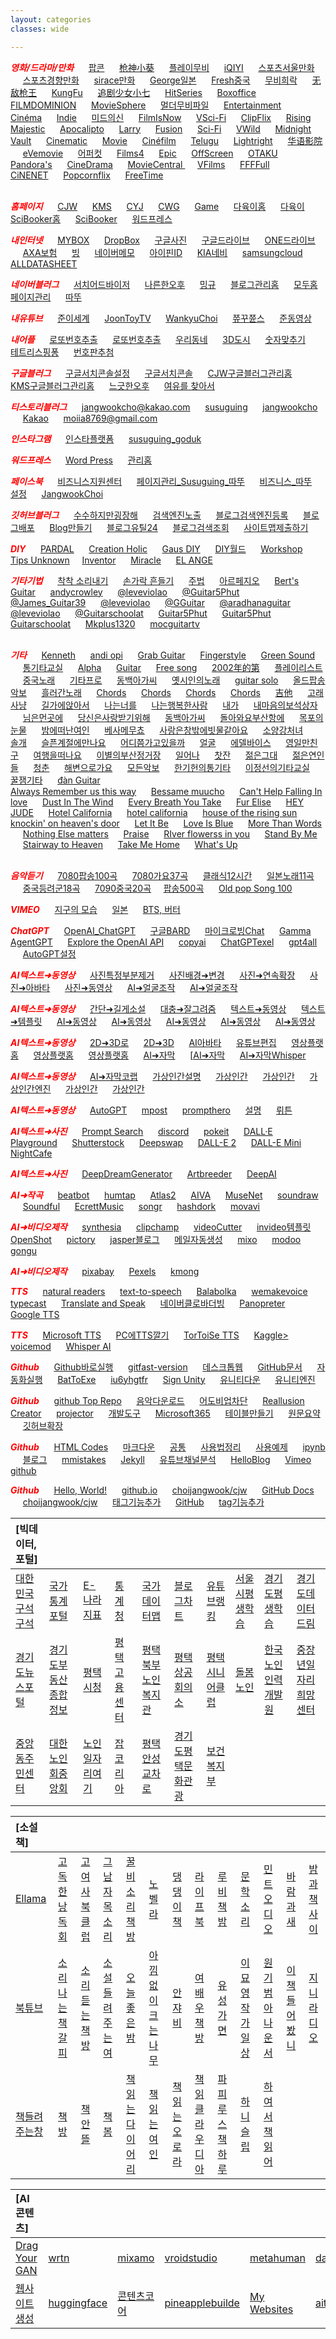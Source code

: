 ```yaml
---
layout: categories
classes: wide

--- 
```


<span style="color:red">***영화/드라마/만화***</span>  &nbsp;&nbsp;&nbsp;&nbsp;  [팝콘](https://www.youtube.com/@popcorn333/videos)  &nbsp;&nbsp;&nbsp;&nbsp;  [枪神小葵](https://www.youtube.com/@bestcdrama5829/videos)  &nbsp;&nbsp;&nbsp;&nbsp;  [플레이무비](https://www.youtube.com/@PLAYYMOVIE/videos)  &nbsp;&nbsp;&nbsp;&nbsp;  [iQIYI](https://www.youtube.com/@iQIYIMovieKorean/videos)  &nbsp;&nbsp;&nbsp;&nbsp;  [스포츠서울만화](http://comic.sportsseoul.com/)   &nbsp;&nbsp;&nbsp;&nbsp;   [스포츠경향만화](http://sports.khan.co.kr/comics/comics_genre.html)   &nbsp;&nbsp;&nbsp;&nbsp;   [sirace만화](https://www.youtube.com/@siraceshow/videos)    &nbsp;&nbsp;&nbsp;&nbsp;   [George일본](https://www.youtube.com/@georgefurumoto2490)  &nbsp;&nbsp;&nbsp;&nbsp;  [Fresh중국](https://www.youtube.com/@FreshDrama/videos)    &nbsp;&nbsp;&nbsp;&nbsp;  [무비희락](https://www.youtube.com/@moviejoy/videos)   &nbsp;&nbsp;&nbsp;&nbsp;    [无敌枪王](https://www.youtube.com/@gunking-8979/videos)  &nbsp;&nbsp;&nbsp;&nbsp;  [KungFu](https://www.youtube.com/@%E4%BB%97%E5%8A%8D%E8%B5%B0%E5%A4%A9%E6%B6%AF/videos)   &nbsp;&nbsp;&nbsp;&nbsp;  [追剧少女小七](https://www.youtube.com/@-DramagirlTV/videos)   &nbsp;&nbsp;&nbsp;&nbsp;  [
HitSeries](https://www.youtube.com/@hitseries3823/videos)  &nbsp;&nbsp;&nbsp;&nbsp;  [Boxoffice](https://www.youtube.com/@Boxoffice-Full-Movies/videos)  &nbsp;&nbsp;&nbsp;&nbsp;  [FILMDOMINION](https://www.youtube.com/@FILMDOMINION/videos)   &nbsp;&nbsp;&nbsp;&nbsp;  [MovieSphere](https://www.youtube.com/@MovieSphereHorror-SciFi/videos)  &nbsp;&nbsp;&nbsp;&nbsp;    [멀더무비파일](https://www.youtube.com/@%EB%A9%80%EB%8D%94%EC%9D%98%EB%AC%B4%EB%B9%84%ED%8C%8C%EC%9D%BC/videos)  &nbsp;&nbsp;&nbsp;&nbsp;      [Entertainment](https://www.youtube.com/@EntertainmentResidence-ph5iv/videos)  &nbsp;&nbsp;&nbsp;&nbsp;     [Cinéma](https://www.youtube.com/@CinemaCinemas/videos)  &nbsp;&nbsp;&nbsp;&nbsp;     [Indie](https://www.youtube.com/@IndieRightsMoviesForFree/videos)  &nbsp;&nbsp;&nbsp;&nbsp;     [미드의신](https://www.youtube.com/@%EB%AF%B8%EB%93%9C%EC%9D%98%EC%8B%A0/videos)  &nbsp;&nbsp;&nbsp;&nbsp;   [FilmIsNow](https://www.youtube.com/@FilmIsNowMovies/videos)  &nbsp;&nbsp;&nbsp;&nbsp;   [VSci-Fi](https://www.youtube.com/@VSciFi/videos)   &nbsp;&nbsp;&nbsp;&nbsp;   [ClipFlix](https://www.youtube.com/@ClipFlixKorea/videos)  &nbsp;&nbsp;&nbsp;&nbsp;   [Rising](https://www.youtube.com/@RisingNovaEnglish/videos)   &nbsp;&nbsp;&nbsp;&nbsp;   [Majestic](https://www.youtube.com/@MajesticMoviesOfficial/videos)   &nbsp;&nbsp;&nbsp;&nbsp;   [Apocalipto](https://www.youtube.com/@VApocalipto/videos)  &nbsp;&nbsp;&nbsp;&nbsp;   [Larry](https://www.youtube.com/@larryl.scarbrough446/videos)   &nbsp;&nbsp;&nbsp;&nbsp;   [Fusion](https://www.youtube.com/@fusionflicksmovies/videos)   &nbsp;&nbsp;&nbsp;&nbsp;   [Sci-Fi](https://www.youtube.com/@Sci-FiCentral/videos)   &nbsp;&nbsp;&nbsp;&nbsp;      [VWild](https://www.youtube.com/@Vwildwest)   &nbsp;&nbsp;&nbsp;&nbsp;    [Midnight](https://www.youtube.com/@TheMidnightScreening/videos)  &nbsp;&nbsp;&nbsp;&nbsp;   [Vault](https://www.youtube.com/@TheVaultFullMovies/videos)   &nbsp;&nbsp;&nbsp;&nbsp;   [Cinematic](https://www.youtube.com/@CinematicVault-zc4lj)   &nbsp;&nbsp;&nbsp;&nbsp;   [Movie](https://www.youtube.com/@MovieCentral/videos)   &nbsp;&nbsp;&nbsp;&nbsp;    [Cinéfilm](https://www.youtube.com/@Cinefilm/videos)   &nbsp;&nbsp;&nbsp;&nbsp;   [Telugu](https://www.youtube.com/@TeluguHollywoodMovies/videos)   &nbsp;&nbsp;&nbsp;&nbsp;    [Lightright](https://www.youtube.com/@Lightrightgroup-g9j/videos)   &nbsp;&nbsp;&nbsp;&nbsp;   [华语影院](https://www.youtube.com/@ChineseMovieTheater/videos)  &nbsp;&nbsp;&nbsp;&nbsp;   [eVemovie](https://www.youtube.com/@eVemovie-d1b/videos)   &nbsp;&nbsp;&nbsp;&nbsp;   [어퍼컷](https://www.youtube.com/@%EC%96%B4%ED%8D%BC%EC%BB%B7/videos)   &nbsp;&nbsp;&nbsp;&nbsp;    [Films4](https://www.youtube.com/@Films4You/videos)   &nbsp;&nbsp;&nbsp;&nbsp;   [Epic](https://www.youtube.com/@EpicMovieNexus-su5no/videos)   &nbsp;&nbsp;&nbsp;&nbsp;    [OffScreen](https://www.youtube.com/@OffScreenLab-l9j/videos)   &nbsp;&nbsp;&nbsp;&nbsp;   [OTAKU](https://www.youtube.com/@Otakustreamingofficial/videos)  &nbsp;&nbsp;&nbsp;&nbsp;   [Pandora's](https://www.youtube.com/@PandorasboxofMovies-b2p/videos)   &nbsp;&nbsp;&nbsp;&nbsp;    [CineDrama](https://www.youtube.com/@CineDrama-88/videos)   &nbsp;&nbsp;&nbsp;&nbsp;   [MovieCentral
](https://www.youtube.com/@MovieCentral/videos)   &nbsp;&nbsp;&nbsp;&nbsp;    [VFilms](https://www.youtube.com/@ActionMovies2024FullMovie/videos)   &nbsp;&nbsp;&nbsp;&nbsp;   [FFFFull](https://www.youtube.com/@FFFFullFreeFilms/videos)  &nbsp;&nbsp;&nbsp;&nbsp;   &nbsp;&nbsp;&nbsp;&nbsp;    [CiNENET](https://www.youtube.com/@CiNENET-DE/videos)   &nbsp;&nbsp;&nbsp;&nbsp;   [Popcornflix](https://www.youtube.com/@Popcornflix/videos)   &nbsp;&nbsp;&nbsp;&nbsp;    [FreeTime](https://www.youtube.com/@FreeTimeMoviess/videos)   &nbsp;&nbsp;&nbsp;&nbsp;   []()   &nbsp;&nbsp;&nbsp;&nbsp;    []()   &nbsp;&nbsp;&nbsp;&nbsp;   []()  &nbsp;&nbsp;&nbsp;&nbsp;   []()   &nbsp;&nbsp;&nbsp;&nbsp;    []()   &nbsp;&nbsp;&nbsp;&nbsp;   []()  &nbsp;&nbsp;&nbsp;&nbsp;   &nbsp;&nbsp;&nbsp;&nbsp;    []()   &nbsp;&nbsp;&nbsp;&nbsp;   []()   &nbsp;&nbsp;&nbsp;&nbsp;    []()   &nbsp;&nbsp;&nbsp;&nbsp;   []()   &nbsp;&nbsp;&nbsp;&nbsp;    []()   &nbsp;&nbsp;&nbsp;&nbsp;   []()  &nbsp;&nbsp;&nbsp;&nbsp;
<br>


<span style="color:red">***홈페이지***</span>  &nbsp;&nbsp;&nbsp;&nbsp;  [CJW](https://choijangwook.github.io/cjw)  &nbsp;&nbsp;&nbsp;&nbsp;  [KMS](https://kimmisik.github.io/kms/)  &nbsp;&nbsp;&nbsp;&nbsp;  [CYJ](https://choijangwook.github.io/cyj/)  &nbsp;&nbsp;&nbsp;&nbsp;  [CWG](https://choijangwook.github.io/cwg/)  &nbsp;&nbsp;&nbsp;&nbsp;  [Game](https://choijangwook.github.io/game/)  &nbsp;&nbsp;&nbsp;&nbsp;  [다육이홈](https://app.mixo.io/sites/UZzgZVo8YK7SDaTwTFwt/edit)  &nbsp;&nbsp;&nbsp;&nbsp;  [다육이](https://app.mixo.io/login?redirect=/sites/UZzgZVo8YK7SDaTwTFwt)  &nbsp;&nbsp;&nbsp;&nbsp;  [SciBooker홈](https://app.mixo.io/sites/9BtGnfXxZ0otiXKbVwaH/edit)  &nbsp;&nbsp;&nbsp;&nbsp;  [SciBooker](https://www.mixo.io/site/sci-booker-s6dtu/index.html)  &nbsp;&nbsp;&nbsp;&nbsp;  [워드프레스](https://zestful-jangwookchoi1.wordpress.com/)
<br>


<span style="color:red">***내인터넷***</span>  &nbsp;&nbsp;&nbsp;&nbsp;  [MYBOX](https://mybox.naver.com/#/my)  &nbsp;&nbsp;&nbsp;&nbsp;  [DropBox](https://www.dropbox.com/out-of-space?oqa=wb_oq_rd_fb)  &nbsp;&nbsp;&nbsp;&nbsp;  [구글사진](https://photos.google.com/?pli=1)  &nbsp;&nbsp;&nbsp;&nbsp;  [구글드라이브](https://drive.google.com/drive/my-drive)  &nbsp;&nbsp;&nbsp;&nbsp;  [ONE드라이브](https://onedrive.live.com/?id=AFE24E4AFACE3B0D%21102&cid=AFE24E4AFACE3B0D)  &nbsp;&nbsp;&nbsp;&nbsp;  [AXA보험](https://axa.co.kr/)  &nbsp;&nbsp;&nbsp;&nbsp;  [빙](https://www.bing.com/?setlang=en&cc=kr&cc=KR)  &nbsp;&nbsp;&nbsp;&nbsp;  [네이버메모](https://nid.naver.com/nidlogin.login?mode=form&url=https%3A%2F%2Fmemo.naver.com%3A443%2Fmain)  &nbsp;&nbsp;&nbsp;&nbsp;  [아이핀ID](https://mail.google.com/mail/u/0/#inbox/FMfcgzGwHVQcxhgVHPxVslDqKdqdZNnD)  &nbsp;&nbsp;&nbsp;&nbsp;  [KIA네비](https://update.kia.com/KR/KO/updateGuide)  &nbsp;&nbsp;&nbsp;&nbsp;  [samsungcloud](https://support.samsungcloud.com/#/login)  &nbsp;&nbsp;&nbsp;&nbsp;  [ALLDATASHEET](https://www.alldatasheet.co.kr/)
<br>


<span style="color:red">***네이버블러그***</span>  &nbsp;&nbsp;&nbsp;&nbsp;  [서치어드바이저](https://searchadvisor.naver.com/console/board)  &nbsp;&nbsp;&nbsp;&nbsp;  [나른한오후](https://blog.naver.com/jangwookch)  &nbsp;&nbsp;&nbsp;&nbsp;  [밍규](https://blog.naver.com/misik16718wook)  &nbsp;&nbsp;&nbsp;&nbsp;  [블로그관리홈](https://blog.naver.com/jangwookch)  &nbsp;&nbsp;&nbsp;&nbsp;  [모두홈페이지관리](https://www.modoo.at/management)  &nbsp;&nbsp;&nbsp;&nbsp;  [따뚜](https://blog.naver.com/jangwookcho)
<br>


<span style="color:red">***내유튜브***</span>  &nbsp;&nbsp;&nbsp;&nbsp;  [준이세계](https://www.youtube.com/channel/UCkWK9iWMkPx3CtUCsNVxHrA)  &nbsp;&nbsp;&nbsp;&nbsp;  [JoonToyTV](https://www.youtube.com/@joontoytv3724)  &nbsp;&nbsp;&nbsp;&nbsp;  [WankyuChoi](https://www.youtube.com/@wankyuchoi597)  &nbsp;&nbsp;&nbsp;&nbsp;  [쮸꾸쮼스](https://www.youtube.com/@user-kw9uy6ff8e)  &nbsp;&nbsp;&nbsp;&nbsp;  [준동영상](https://www.youtube.com/watch?v=VScavTrT2rA)
<br>


<span style="color:red">***내어플***</span>  &nbsp;&nbsp;&nbsp;&nbsp;  [로또번호추출](https://colab.research.google.com/drive/1jm85XkRayNmNLu7s4kYkwvAf0Sb93Gtv)  &nbsp;&nbsp;&nbsp;&nbsp;  [로또번호추출](https://anminam.github.io/antto/)  &nbsp;&nbsp;&nbsp;&nbsp;  [우리동네](https://choijangwook.github.io/game-mytown/)  &nbsp;&nbsp;&nbsp;&nbsp;  [3D도시](https://choijangwook.github.io/game-3dcity/)  &nbsp;&nbsp;&nbsp;&nbsp;  [숫자맞추기](https://choijangwook.github.io/game-numbertest/)  &nbsp;&nbsp;&nbsp;&nbsp;  [테트리스핑퐁](http://game.webxinxin.com/quitsmoke/)  &nbsp;&nbsp;&nbsp;&nbsp;  [번호판추첨](http://game.webxinxin.com/prize/) 
<br>


<span style="color:red">***구글블러그***</span>  &nbsp;&nbsp;&nbsp;&nbsp;  [구글서치콘솔설정](https://search.google.com/search-console/welcome?utm_source=about-page)   &nbsp;&nbsp;&nbsp;&nbsp;  [구글서치콘솔](https://search.google.com/search-console/settings?resource_id=https%3A%2F%2Fchoijangwook.github.io%2F)  &nbsp;&nbsp;&nbsp;&nbsp;  [CJW구글블러그관리홈](https://draft.blogger.com/blog/posts/5937603396319461357?bpli=1&pli=1)  &nbsp;&nbsp;&nbsp;&nbsp;  [KMS구글블러그관리홈](https://draft.blogger.com/blog/posts/2949608223185116696?hl=ko&tab=jj)  &nbsp;&nbsp;&nbsp;&nbsp;  [느긋한오후](https://draft.blogger.com/blog/post/edit/5937603396319461357/6304723643594919913?hl=ko)  &nbsp;&nbsp;&nbsp;&nbsp;  [여유를 찾아서](https://jangwookchoi.blogspot.com/2023/08/blog-post.html)
<br>


<span style="color:red">***티스토리블러그***</span>  &nbsp;&nbsp;&nbsp;&nbsp;  [jangwookcho@kakao.com](https://www.tistory.com/member/blog)  &nbsp;&nbsp;&nbsp;&nbsp;  [susuguing](https://susuguing.tistory.com/1)  &nbsp;&nbsp;&nbsp;&nbsp;  [jangwookcho](https://jangwookcho.tistory.com/2)  &nbsp;&nbsp;&nbsp;&nbsp;  [Kakao](https://story.kakao.com/_1E6Mj6)  &nbsp;&nbsp;&nbsp;&nbsp;  [moiia8769@gmail.com](https://www.tistory.com/member/blog)
<br>


<span style="color:red">***인스타그램***</span>  &nbsp;&nbsp;&nbsp;&nbsp;  [인스타플랫폼](https://developers.facebook.com/docs/instagram)  &nbsp;&nbsp;&nbsp;&nbsp;  [susuguing_goduk](https://www.instagram.com/susuguing_goduk/)
<br>


<span style="color:red">***워드프레스***</span>  &nbsp;&nbsp;&nbsp;&nbsp;  [Word Press](https://wordpress.com/view/zestful-jangwookchoi1.wordpress.com)  &nbsp;&nbsp;&nbsp;&nbsp;  [관리홈](https://zestful-jangwookchoi1.wordpress.com/wp-admin/site-editor.php)
<br>


<span style="color:red">***페이스북***</span>  &nbsp;&nbsp;&nbsp;&nbsp;  [비즈니스지원센터](https://www.facebook.com/business/help/582754542592549?id=418112142508425)  &nbsp;&nbsp;&nbsp;&nbsp;  [페이지관리_Susuguing_따뚜](https://www.facebook.com/choijangwook/?show_switched_toast=0&show_invite_to_follow=0&show_switched_tooltip=0&show_podcast_settings=0&show_community_review_changes=0&show_community_rollback=0&show_follower_visibility_disclosure=0)  &nbsp;&nbsp;&nbsp;&nbsp;  [비즈니스_따뚜](https://business.facebook.com/latest/settings/profiles?asset_id=123156430890438&selected_asset_id=123156430890438&selected_asset_type=page)  &nbsp;&nbsp;&nbsp;&nbsp;  [설정](https://business.facebook.com/latest/settings/instagram_account?business_id=1014090566444239&selected_asset_id=17841458632352390&selected_asset_type=instagram-account-v2&detail_view_tab=ASSET_ACCESS)  &nbsp;&nbsp;&nbsp;&nbsp;  [JangwookChoi](https://www.facebook.com/profile.php?id=100090958935953)
<br>


<span style="color:red">***깃허브블러그***</span>  &nbsp;&nbsp;&nbsp;&nbsp;  [수수하지만굉장해](https://choijangwook.github.io/cjw/%EC%88%98%EC%88%98%ED%95%98%EC%A7%80%EB%A7%8C%EA%B5%89%EC%9E%A5%ED%95%B4-%ED%8F%89%ED%83%9D%EC%A0%90/)  &nbsp;&nbsp;&nbsp;&nbsp;  [검색엔진노출](https://junia3.github.io/blog/search)  &nbsp;&nbsp;&nbsp;&nbsp;  [블로그검색엔진등록](https://yenarue.github.io/tip/2020/04/30/Search-SEO/)  &nbsp;&nbsp;&nbsp;&nbsp;  [블로그배포](https://jerry-style.tistory.com/250)  &nbsp;&nbsp;&nbsp;&nbsp;  [Blog만들기](https://harsik.github.io/github/2020/01/01/makeGithubBlog5.html)  &nbsp;&nbsp;&nbsp;&nbsp;  [블로그유틸24](https://cafe.naver.com/blogadworld)  &nbsp;&nbsp;&nbsp;&nbsp;  [블로그검색조회](https://blogutil24.com/BlogOmissionHistoryFAction.do)  &nbsp;&nbsp;&nbsp;&nbsp;  [사이트맵제출하기](https://seo.tbwakorea.com/blog/how-to-create-and-submit-a-sitemap/)
<br>


<span style="color:red">***DIY***</span>  &nbsp;&nbsp;&nbsp;&nbsp;  [PARDAL](https://www.youtube.com/@professorpardalbrasil/videos)  &nbsp;&nbsp;&nbsp;&nbsp;  [Creation Holic](https://www.youtube.com/@creationholic101/videos)  &nbsp;&nbsp;&nbsp;&nbsp;  [Gaus DIY](https://www.youtube.com/@GausDIY/videos)  &nbsp;&nbsp;&nbsp;&nbsp;  [DIY월드](https://www.youtube.com/@diy-world/videos)  &nbsp;&nbsp;&nbsp;&nbsp;  [Workshop](https://www.youtube.com/@workshopinsider/videos)  &nbsp;&nbsp;&nbsp;&nbsp;  [Tips Unknown](https://www.youtube.com/@tipsunknow/videos)&nbsp;&nbsp;&nbsp;&nbsp;  [Inventor](https://www.youtube.com/@inventorK20)  &nbsp;&nbsp;&nbsp;&nbsp;  [Miracle](https://www.youtube.com/@miracleprocess/videos)  &nbsp;&nbsp;&nbsp;&nbsp;  [EL ANGE](https://www.youtube.com/@elangelito/videos)
<br>


<span style="color:red">***기타기법***</span>  &nbsp;&nbsp;&nbsp;&nbsp;  [착착 소리내기](https://www.youtube.com/shorts/QdlDfiUZhxg)   &nbsp;&nbsp;&nbsp;&nbsp;   [손가락 흔들기](https://www.youtube.com/shorts/zp3Pinfpwfs)   &nbsp;&nbsp;&nbsp;&nbsp;   [주법](https://www.youtube.com/shorts/LwEa9qSADHc)   &nbsp;&nbsp;&nbsp;&nbsp;   [아르페지오](https://www.youtube.com/shorts/F3G-zGMTIs0)   &nbsp;&nbsp;&nbsp;&nbsp;   [Bert's Guitar](https://www.youtube.com/shorts/vjvvxqzIJB4)   &nbsp;&nbsp;&nbsp;&nbsp;   [andycrowley](https://www.youtube.com/shorts/NrZvUQQNDa8)   &nbsp;&nbsp;&nbsp;&nbsp;   [@leveviolao](https://www.youtube.com/shorts/GwAh3qouwuI)   &nbsp;&nbsp;&nbsp;&nbsp;   [@Guitar5Phut](https://www.youtube.com/shorts/cGorgcizDHk)   &nbsp;&nbsp;&nbsp;&nbsp;   [@James_Guitar39](https://www.youtube.com/shorts/8SSYLq4FfoA)   &nbsp;&nbsp;&nbsp;&nbsp;   [@leveviolao](https://www.youtube.com/shorts/Ob0hi_AwWD8)   &nbsp;&nbsp;&nbsp;&nbsp;   [@GGuitar](https://www.youtube.com/shorts/eHc0R2c1FIs)   &nbsp;&nbsp;&nbsp;&nbsp;   [@aradhanaguitar](https://www.youtube.com/shorts/Qe9aJevxZ8w)   &nbsp;&nbsp;&nbsp;&nbsp;   [@leveviolao](https://www.youtube.com/shorts/e8hgyA7CWKo)   &nbsp;&nbsp;&nbsp;&nbsp;   [@Guitarschoolat](https://www.youtube.com/shorts/DzoWJsGitiA)   &nbsp;&nbsp;&nbsp;&nbsp;    [Guitar5Phut](https://www.youtube.com/shorts/sR1MBK3oRRY)    &nbsp;&nbsp;&nbsp;&nbsp;   [Guitar5Phut](https://www.youtube.com/shorts/ND3k_EC9J5I)   &nbsp;&nbsp;&nbsp;&nbsp;    [Guitarschoolat](https://www.youtube.com/shorts/p3734qEMBbM)   &nbsp;&nbsp;&nbsp;&nbsp;   [Mkplus1320](https://www.youtube.com/shorts/Ie7HOIVw0xE)   &nbsp;&nbsp;&nbsp;&nbsp;    [mocguitartv](https://www.youtube.com/shorts/qLkD_BkfuRA)   &nbsp;&nbsp;&nbsp;&nbsp;    
<br>


<span style="color:red">***기타***</span>  &nbsp;&nbsp;&nbsp;&nbsp;  [Kenneth](https://www.youtube.com/@KennethAcoustic)  &nbsp;&nbsp;&nbsp;&nbsp;  [andi opi](https://www.youtube.com/@andiopi)  &nbsp;&nbsp;&nbsp;&nbsp;  [Grab Guitar](https://www.youtube.com/@GrabTheGT)  &nbsp;&nbsp;&nbsp;&nbsp;  [Fingerstyle](https://www.youtube.com/@FingerstyleClub)  &nbsp;&nbsp;&nbsp;&nbsp;  [Green Sound](https://www.youtube.com/@GreenSoundOfficial)  &nbsp;&nbsp;&nbsp;&nbsp;  [통기타교실](https://www.youtube.com/@user-jj5td2pn2p)  &nbsp;&nbsp;&nbsp;&nbsp;  [Alpha](https://www.youtube.com/@alphamusichadong191)  &nbsp;&nbsp;&nbsp;&nbsp;  [Guitar](https://www.youtube.com/@LatestMusicGuitar)  &nbsp;&nbsp;&nbsp;&nbsp;  [Free song](https://www.voicemod.net/text-to-song)  &nbsp;&nbsp;&nbsp;&nbsp;  [2002年的第](https://music.163.com/#/mv?id=59096&market=baiduqk)  &nbsp;&nbsp;&nbsp;&nbsp;  [플레이리스트](https://www.youtube.com/@user-ky7xn1hf6h/videos)  &nbsp;&nbsp;&nbsp;&nbsp;  [중국노래](https://www.youtube.com/@user-ky7xn1hf6h)  &nbsp;&nbsp;&nbsp;&nbsp;  [기타프로](https://tabplayer.online)  &nbsp;&nbsp;&nbsp;&nbsp;  [동백아가씨](https://www.youtube.com/watch?v=pwkQtXCVmaw)  &nbsp;&nbsp;&nbsp;&nbsp;  [옛시인의노래](https://www.youtube.com/shorts/QNKb005Tttw)  &nbsp;&nbsp;&nbsp;&nbsp;  [guitar solo](https://www.youtube.com/shorts/ik8LuJdlEMw)  &nbsp;&nbsp;&nbsp;&nbsp;  [올드팝송악보](https://m.blog.naver.com/shik56/221564899886)  &nbsp;&nbsp;&nbsp;&nbsp;  [흘러간노래](https://blog.naver.com/PostView.naver?blogId=shik56&logNo=222698240389&parentCategoryNo=&categoryNo=329&viewDate=&isShowPopularPosts=true&from=search)  &nbsp;&nbsp;&nbsp;&nbsp;  [Chords](https://www.youtube.com/shorts/ZbWH95MOKi0)  &nbsp;&nbsp;&nbsp;&nbsp;  [Chords](https://www.youtube.com/shorts/eK6xC8GHZ3Y)  &nbsp;&nbsp;&nbsp;&nbsp;  [Chords](https://www.youtube.com/shorts/iLQ2d5e30_k)  &nbsp;&nbsp;&nbsp;&nbsp;  [Chords](https://www.youtube.com/shorts/9abJsVl_Mnw)  &nbsp;&nbsp;&nbsp;&nbsp;  [吉他](https://www.youtube.com/shorts/A3twORyvNHE)  &nbsp;&nbsp;&nbsp;&nbsp;
[고래사냥](https://www.youtube.com/watch?v=G7cvCNtH3_8&list=PLvCA03aafUlwv0uJPYDbPIrABlwtInjW6&index=1)   &nbsp;&nbsp;&nbsp;&nbsp;    [길가에앉아서](https://www.youtube.com/watch?v=xq5v4mhEGpQ&list=PLvCA03aafUlwv0uJPYDbPIrABlwtInjW6&index=15)   &nbsp;&nbsp;&nbsp;&nbsp;    [나는너를](https://www.youtube.com/watch?v=jRNSPjB9wy8&list=PLvCA03aafUlwv0uJPYDbPIrABlwtInjW6&index=4)   &nbsp;&nbsp;&nbsp;&nbsp;    [나는행복한사람](https://www.youtube.com/watch?v=MGIqZGMbNmE&list=PLvCA03aafUlwv0uJPYDbPIrABlwtInjW6&index=18)   &nbsp;&nbsp;&nbsp;&nbsp;    [내가](https://www.youtube.com/watch?v=q6l-_rqOQcU&list=PLvCA03aafUlwv0uJPYDbPIrABlwtInjW6&index=20)         &nbsp;&nbsp;&nbsp;&nbsp;   [내마음의보석상자](https://www.youtube.com/watch?v=Kek1OxT5b68&list=PLvCA03aafUly7ICoJyhEY1XrikorQmc8p&index=5)   &nbsp;&nbsp;&nbsp;&nbsp;    [님은먼곳에](https://www.youtube.com/watch?v=aflLROmKbdk&list=PLvCA03aafUlwv0uJPYDbPIrABlwtInjW6&index=26)   &nbsp;&nbsp;&nbsp;&nbsp;     [당신은사랑받기위해](https://www.youtube.com/watch?v=-ZEMNtMuW9E)   &nbsp;&nbsp;&nbsp;&nbsp;   [동백아가씨](https://www.youtube.com/shorts/r27ld7l52hM)   &nbsp;&nbsp;&nbsp;&nbsp;    [돌아와요부산항에](https://www.youtube.com/watch?v=htFgqmtkET4&list=PLvCA03aafUlyX2AftewdUrwGTsyqxgneY&index=2)   &nbsp;&nbsp;&nbsp;&nbsp;    [목포의눈물](https://www.youtube.com/watch?v=j2l-EFZNgIc&list=PLvCA03aafUlyX2AftewdUrwGTsyqxgneY&index=1)   &nbsp;&nbsp;&nbsp;&nbsp;    [밤에떠난여인](https://www.youtube.com/watch?v=GBubWj7agxA&list=PLvCA03aafUly7ICoJyhEY1XrikorQmc8p&index=2)   &nbsp;&nbsp;&nbsp;&nbsp;      [베사메무쵸](https://www.youtube.com/watch?v=y9CwJg6LU3w&list=PLvCA03aafUlwv0uJPYDbPIrABlwtInjW6&index=5)   &nbsp;&nbsp;&nbsp;&nbsp;    [사랑은창밖에빗물같아요](https://www.youtube.com/watch?v=t7xWi215YUk)   &nbsp;&nbsp;&nbsp;&nbsp;    [소양강처녀](https://www.youtube.com/watch?v=1xOQPqGHVVY&list=PLvCA03aafUly7ICoJyhEY1XrikorQmc8p&index=12)   &nbsp;&nbsp;&nbsp;&nbsp;      [솔개](https://www.youtube.com/watch?v=2VTnhENFXbc&list=PLvCA03aafUlwv0uJPYDbPIrABlwtInjW6&index=8)   &nbsp;&nbsp;&nbsp;&nbsp;    [슬픈계절에만나요](https://www.youtube.com/watch?v=4OOEMl_6M0k&list=PLvCA03aafUlyX2AftewdUrwGTsyqxgneY&index=4)   &nbsp;&nbsp;&nbsp;&nbsp;     [어디쯤가고있을까](https://www.youtube.com/watch?v=GOcYKxdnb6c&list=PLvCA03aafUlwv0uJPYDbPIrABlwtInjW6&index=11)   &nbsp;&nbsp;&nbsp;&nbsp;  [얼굴](https://www.youtube.com/watch?v=N6osaNba7zk&list=PLvCA03aafUlyX2AftewdUrwGTsyqxgneY&index=5)   &nbsp;&nbsp;&nbsp;&nbsp;     [에델바이스](https://www.youtube.com/watch?v=pWnakDoRB0o&list=PLvCA03aafUly7ICoJyhEY1XrikorQmc8p&index=36)   &nbsp;&nbsp;&nbsp;&nbsp;    [영일만친구](https://www.youtube.com/watch?v=HZvs-VAfzOE&list=PLvCA03aafUly7ICoJyhEY1XrikorQmc8p&index=7)   &nbsp;&nbsp;&nbsp;&nbsp; [여행을떠나요](https://www.youtube.com/watch?v=TpYXz0bSDD8&list=PLvCA03aafUlwv0uJPYDbPIrABlwtInjW6&index=21)   &nbsp;&nbsp;&nbsp;&nbsp;    [이별의부산정거장](https://www.youtube.com/watch?v=gAQHu_CGg7g)   &nbsp;&nbsp;&nbsp;&nbsp;   [일어나](https://www.youtube.com/watch?v=hKUfLU0gRyg)   &nbsp;&nbsp;&nbsp;&nbsp;     [찻잔](https://www.youtube.com/watch?v=YKnTgiKCLkY)   &nbsp;&nbsp;&nbsp;&nbsp;  [젊은그대](https://www.youtube.com/watch?v=eovofn76S3Y&list=PLvCA03aafUly7ICoJyhEY1XrikorQmc8p&index=8)    &nbsp;&nbsp;&nbsp;&nbsp;    [젊은연인들](https://www.youtube.com/watch?v=n6h0tFd_e2g&list=PLvCA03aafUlwv0uJPYDbPIrABlwtInjW6&index=24)   &nbsp;&nbsp;&nbsp;&nbsp;      [청춘](https://www.youtube.com/watch?v=MZjZiTnh_8k&list=PLvCA03aafUlwv0uJPYDbPIrABlwtInjW6&index=23)   &nbsp;&nbsp;&nbsp;&nbsp;   [해변으로가요](https://www.youtube.com/watch?v=nLs8R9FyucM&list=PLvCA03aafUly7ICoJyhEY1XrikorQmc8p&index=14)   &nbsp;&nbsp;&nbsp;&nbsp;   [모든악보](https://blog.naver.com/PostList.naver?blogId=shik56&categoryNo=133)   &nbsp;&nbsp;&nbsp;&nbsp;     [한기헌의통기타](https://www.youtube.com/@user-fh3mz2ns3q)    &nbsp;&nbsp;&nbsp;&nbsp;   [이정선의기타교실](https://www.youtube.com/@leejungsunguitar)   &nbsp;&nbsp;&nbsp;&nbsp;   [꿀잼기타](https://www.youtube.com/@honeyjamguitar) &nbsp;&nbsp;&nbsp;&nbsp;  [đàn Guitar](https://www.youtube.com/results?search_query=C%C3%A1ch+ch%C6%A1i+%C4%91%C3%A0n+Guitar+c%E1%BB%B1c+k%E1%BB%B3+%C4%91%C6%A1n+gi%E1%BA%A3n) &nbsp;&nbsp;&nbsp;&nbsp;  
[Always Remember us this way](https://www.youtube.com/shorts/7SmIMwW0egc)    &nbsp;&nbsp;&nbsp;&nbsp;   [Bessame muucho](https://www.youtube.com/shorts/KR37m1hujbk)   &nbsp;&nbsp;&nbsp;&nbsp;   [Can't Help Falling In love](https://www.youtube.com/shorts/BsIw9XhjVlU)    &nbsp;&nbsp;&nbsp;&nbsp;   [Dust In The Wind](https://www.youtube.com/watch?v=MFyqU2HL1oE)   &nbsp;&nbsp;&nbsp;&nbsp;   [Every Breath You Take](https://www.youtube.com/shorts/v7XtH9_D2fI)   &nbsp;&nbsp;&nbsp;&nbsp;      [Fur Elise](https://www.youtube.com/watch?v=Z6qbcSYIw9w)    &nbsp;&nbsp;&nbsp;&nbsp;    [HEY JUDE](https://www.youtube.com/shorts/seT7x5K3A6o)    &nbsp;&nbsp;&nbsp;&nbsp;   [Hotel California](https://www.youtube.com/shorts/8shJEv9zdLQ)   &nbsp;&nbsp;&nbsp;&nbsp;   [hotel california](https://www.youtube.com/shorts/FyaOammZ4iQ)   &nbsp;&nbsp;&nbsp;&nbsp;    [house of the rising sun](https://www.youtube.com/shorts/31LA_X1hH4I)   &nbsp;&nbsp;&nbsp;&nbsp;   [knockin' on heaven's door](https://www.youtube.com/shorts/P2kvj7Phgto)   &nbsp;&nbsp;&nbsp;&nbsp;  [Let It Be](https://www.youtube.com/shorts/oFvKXGIx1PM)   &nbsp;&nbsp;&nbsp;&nbsp;    [Love Is Blue](https://www.youtube.com/watch?v=Hofu_PpBumk)   &nbsp;&nbsp;&nbsp;&nbsp;    [More Than Words](https://www.youtube.com/shorts/he8SRrkCpZY)   &nbsp;&nbsp;&nbsp;&nbsp;    [Nothing Else matters](https://www.youtube.com/shorts/9pRsw7Zm10Q)        &nbsp;&nbsp;&nbsp;&nbsp;   [Praise](https://www.youtube.com/shorts/hSEZAE4DK9Q) 
&nbsp;&nbsp;&nbsp;&nbsp;      [RIver flowerss in you](https://www.youtube.com/shorts/-AKtY-sE30I)   &nbsp;&nbsp;&nbsp;&nbsp; 
[Stand By Me](https://www.youtube.com/shorts/vgQinQVMgXA)    &nbsp;&nbsp;&nbsp;&nbsp;   [Stairway to Heaven](https://www.youtube.com/watch?v=BjjO9ZbyOtU)   &nbsp;&nbsp;&nbsp;&nbsp;   [Take Me Home](https://www.youtube.com/shorts/VM4tmmeTmxk)   &nbsp;&nbsp;&nbsp;&nbsp;      [What's Up](https://www.youtube.com/shorts/5aXoCoGLR58)   &nbsp;&nbsp;&nbsp;&nbsp;   
<br>


<span style="color:red">***음악듣기***</span>  &nbsp;&nbsp;&nbsp;&nbsp;  [7080팝송100곡](https://www.youtube.com/watch?v=8HHveVh4cYE&t=2735s)  &nbsp;&nbsp;&nbsp;&nbsp;  [7080가요37곡](https://www.youtube.com/watch?v=X1S9NGrXftI&t=4416s)  &nbsp;&nbsp;&nbsp;&nbsp;  [클래식12시간](https://www.youtube.com/watch?v=r17_s18acdA&t=5373s)  &nbsp;&nbsp;&nbsp;&nbsp;  [일본노래11곡](https://www.youtube.com/watch?v=TYAP9z9gsxY)  &nbsp;&nbsp;&nbsp;&nbsp;  [중국등려군18곡](https://www.youtube.com/watch?v=_5rQb0jGM1U&t=496s)  &nbsp;&nbsp;&nbsp;&nbsp;  [7090중국20곡](https://www.youtube.com/watch?v=rwQIMqme764&t=1885s)&nbsp;&nbsp;&nbsp;&nbsp;    [팝송500곡](https://www.youtube.com/@LovelyOneself-ke2bt)    &nbsp;&nbsp;&nbsp;&nbsp;    [Old pop Song 100](https://www.youtube.com/watch?v=4FuDmYEcXEA)
<br>


<span style="color:red">***VIMEO***</span>  &nbsp;&nbsp;&nbsp;&nbsp;  [지구의 모습](https://player.vimeo.com/video/45878034?h=fa107961d3)  &nbsp;&nbsp;&nbsp;&nbsp;  [일본](https://player.vimeo.com/video/245118304?portrait=0)  &nbsp;&nbsp;&nbsp;&nbsp;  [BTS, 버터](https://w.soundcloud.com/player/?url=https%3A//api.soundcloud.com/tracks/1116388588&auto_play=false&hide_related=false&show_comments=true&show_user=true&show_reposts=false&visual=true%22%3E%3C/iframe%3E)
<br>


<span style="color:red">***ChatGPT***</span>  &nbsp;&nbsp;&nbsp;&nbsp;  [OpenAI_ChatGPT](https://chat.openai.com/chat)  &nbsp;&nbsp;&nbsp;&nbsp;  [구글BARD](https://bard.google.com/?hl=en)  &nbsp;&nbsp;&nbsp;&nbsp;  [ 마이크로빙Chat](https://www.bing.com/?setlang=en&cc=kr&cc=KR)  &nbsp;&nbsp;&nbsp;&nbsp;  [Gamma](https://gamma.app/docs/Untitled-srwoouffzxbxqrg?mode=doc#card-lnyedjdanu30cv6)  &nbsp;&nbsp;&nbsp;&nbsp;  [AgentGPT](https://agentgpt.reworkd.ai/ko)  &nbsp;&nbsp;&nbsp;&nbsp;  [Explore the OpenAI API](https://platform.openai.com/overview)  &nbsp;&nbsp;&nbsp;&nbsp;  [copyai](https://app.copy.ai/projects/25077331?tool=chat&tab=results)  &nbsp;&nbsp;&nbsp;&nbsp;  [ChatGPTexel](https://drive.google.com/file/d/1EBqu1F7zMbLC121afBWaI2tEIZw07Lcg/view?usp=share_link)  &nbsp;&nbsp;&nbsp;&nbsp;  [gpt4all](https://gpt4all.io/index.html)  &nbsp;&nbsp;&nbsp;&nbsp;  [AutoGPT설정](https://hashdork.com/ko/autogpt/)
<br>


<span style="color:red">***AI텍스트➜동영상***</span>  &nbsp;&nbsp;&nbsp;&nbsp;  [사진특정부분제거](https://cleanup.pictures/)  &nbsp;&nbsp;&nbsp;&nbsp;  [사진배경➜변경](https://www.cutout.pro/photo-editing-background?vsource=google102t-bd&gclid=CjwKCAjw3ueiBhBmEiwA4BhspO_4yOf29kDSpt5K3KZilxA8tnCd4weKmYR4hbal3JUJXZroMfJRJBoCFuQQAvD_BwE)    &nbsp;&nbsp;&nbsp;&nbsp;  [사진➜연속확장](https://www.pycheung.com/checker/)  &nbsp;&nbsp;&nbsp;&nbsp;  [사진➜아바타](https://studio.d-id.com/?video=tlk_fa1ueJObWfSiYe4RT57u2)  &nbsp;&nbsp;&nbsp;&nbsp;  [사진➜동영상](https://dreamix-video-editing.github.io/)  &nbsp;&nbsp;&nbsp;&nbsp;  [AI➜얼굴조작](https://github.com/williamyang1991/StyleGANEX/actions)  &nbsp;&nbsp;&nbsp;&nbsp;  [AI➜얼굴조작](https://huggingface.co/spaces/PKUWilliamYang/StyleGANEX)
<br>


<span style="color:red">***AI텍스트➜동영상***</span>  &nbsp;&nbsp;&nbsp;&nbsp;  [간단➜길게소설](https://www.sudowrite.com/app#)  &nbsp;&nbsp;&nbsp;&nbsp;  [대충➜잘그려줌](https://www.autodraw.com/)  &nbsp;&nbsp;&nbsp;&nbsp;  [텍스트➜동영상](https://app.runwayml.com/video-tools/teams/jangwookchoi1/ai-tools)  &nbsp;&nbsp;&nbsp;&nbsp;  [텍스트➜템플릿](https://designer.microsoft.com/)  &nbsp;&nbsp;&nbsp;&nbsp;  [AI➜동영상](https://kaiber.ai/)  &nbsp;&nbsp;&nbsp;&nbsp;  [AI➜동영상](https://sketch.metademolab.com/canvas)  &nbsp;&nbsp;&nbsp;&nbsp;  [AI➜동영상](https://www.leiainc.com/)  &nbsp;&nbsp;&nbsp;&nbsp;  [AI➜동영상](https://www.myheritage.co.kr/ai-time-machine)  &nbsp;&nbsp;&nbsp;&nbsp;  [AI➜동영상](https://app.heygen.com/videos)
<br>


<span style="color:red">***AI텍스트➜동영상***</span>  &nbsp;&nbsp;&nbsp;&nbsp;  [2D➜3D로](https://www.youtube.com/watch?v=L_TB3KlbF8I)  &nbsp;&nbsp;&nbsp;&nbsp;  [2D➜3D](https://colab.research.google.com/drive/1NzP4oI_KighbpfEEVCnYKZ0lfzDpqTyE?usp=sharing#scrollTo=eclLG4xlJRIE)  &nbsp;&nbsp;&nbsp;&nbsp;  [AI아바타](https://invideo.io/videos)  &nbsp;&nbsp;&nbsp;&nbsp;  [유튜브편집](https://app.vidiq.com/channels/271b3ab5-1f21-4fa9-8f25-c0f59ab8a6a8/dashboard)  &nbsp;&nbsp;&nbsp;&nbsp;  [영상플랫홈](https://tinywow.com/)  &nbsp;&nbsp;&nbsp;&nbsp;  [영상플랫홈](https://skybox.blockadelabs.com/)  &nbsp;&nbsp;&nbsp;&nbsp;  [영상플랫홈](https://www.kreadoai.com/ai/workbench)  &nbsp;&nbsp;&nbsp;&nbsp;  [AI➜자막](https://vrew.voyagerx.com/ko/)  &nbsp;&nbsp;&nbsp;&nbsp;  [[AI➜자막](https://letsgotitan.tistory.com/44)  &nbsp;&nbsp;&nbsp;&nbsp;  [AI➜자막Whisper](https://whisper.ai/)
<br>


<span style="color:red">***AI텍스트➜동영상***</span>  &nbsp;&nbsp;&nbsp;&nbsp;  [AI➜자막코랩](https://colab.research.google.com/drive/1qeTSvi7Bt_5RMm88ipW4fkcsMOKlDDss?usp=sharing#scrollTo=IuL5nGTIWYTY)  &nbsp;&nbsp;&nbsp;&nbsp;  [가상인간설명](https://www.youtube.com/watch?v=X7ng3FP0Y5s&t=9s)  &nbsp;&nbsp;&nbsp;&nbsp;  [가상인간](https://www.mixamo.com/#/)  &nbsp;&nbsp;&nbsp;&nbsp;  [가상인간](https://vroid.com/en/studio)  &nbsp;&nbsp;&nbsp;&nbsp;  [가상인간엔진](https://www.unrealengine.com/ko/metahuman)  &nbsp;&nbsp;&nbsp;&nbsp;  [가상인간](https://www.daz3d.com/)  &nbsp;&nbsp;&nbsp;&nbsp;  [가상인간](https://www.reallusion.com/)
<br>


<span style="color:red">***AI텍스트➜동영상***</span>  &nbsp;&nbsp;&nbsp;&nbsp;  [AutoGPT](https://github.com/Significant-Gravitas/Auto-GPT)  &nbsp;&nbsp;&nbsp;&nbsp;  [mpost](https://mpost.io/7-best-ai-art-generators-of-2022-midjourney-dall-e-nightcafe-artbreeder/)  &nbsp;&nbsp;&nbsp;&nbsp;  [prompthero](https://prompthero.com/stable-diffusion-prompts)  &nbsp;&nbsp;&nbsp;&nbsp;  [설명](https://mpost.io/7-best-ai-art-generators-of-2022-midjourney-dall-e-nightcafe-artbreeder/)  &nbsp;&nbsp;&nbsp;&nbsp;  [뤼튼](https://wrtn.ai/tool/634d297f5d1d6e5d78d45dab)
<br>


<span style="color:red">***AI텍스트➜사진***</span>  &nbsp;&nbsp;&nbsp;&nbsp;  [Prompt Search](https://www.ptsearch.info/home/)  &nbsp;&nbsp;&nbsp;&nbsp;  [discord](https://discord.com/channels/662267976984297473/@home)  &nbsp;&nbsp;&nbsp;&nbsp;  [pokeit](https://pokeit.ai/)  &nbsp;&nbsp;&nbsp;&nbsp;  [DALL·E](https://labs.openai.com/)  &nbsp;&nbsp;&nbsp;&nbsp;  [Playground](https://playgroundai.com/create?)  &nbsp;&nbsp;&nbsp;&nbsp;  [Shutterstock](https://www.shutterstock.com/ko/ai-image-generator)  &nbsp;&nbsp;&nbsp;&nbsp;  [Deepswap](https://www.deepswap.ai/ko?utm_source=ref-mpost&cp_id=aiartgenerator)  &nbsp;&nbsp;&nbsp;&nbsp;  [DALL-E 2](https://openai.com/product/dall-e-2)  &nbsp;&nbsp;&nbsp;&nbsp;  [DALL-E Mini](https://huggingface.co/spaces/dalle-mini/dalle-mini)  &nbsp;&nbsp;&nbsp;&nbsp;  [NightCafe](https://nightcafe.studio/)
<br>


<span style="color:red">***AI텍스트➜사진***</span>  &nbsp;&nbsp;&nbsp;&nbsp;  [DeepDreamGenerator](https://deepdreamgenerator.com/)  &nbsp;&nbsp;&nbsp;&nbsp;  [Artbreeder](https://www.artbreeder.com/)  &nbsp;&nbsp;&nbsp;&nbsp;  [DeepAI](https://deepai.org/machine-learning-model/text2img)
<br>


<span style="color:red">***AI➜작곡***</span>  &nbsp;&nbsp;&nbsp;&nbsp;  [beatbot](https://beatbot.fm/?via=aitoolsarena.com)  &nbsp;&nbsp;&nbsp;&nbsp;  [humtap](https://en.humtap.com/#/)  &nbsp;&nbsp;&nbsp;&nbsp;  [Atlas2](https://algonaut.audio/atlas_2_downloads/)  &nbsp;&nbsp;&nbsp;&nbsp;  [AIVA](https://www.aiva.ai/)  &nbsp;&nbsp;&nbsp;&nbsp;  [MuseNet](https://openai.com/research/musenet)  &nbsp;&nbsp;&nbsp;&nbsp;  [soundraw](https://soundraw.io/create_music)  &nbsp;&nbsp;&nbsp;&nbsp;  [Soundful](https://my.soundful.com/)  &nbsp;&nbsp;&nbsp;&nbsp;  [EcrettMusic](https://ecrettmusic.com/)  &nbsp;&nbsp;&nbsp;&nbsp;  [songr](https://app.songr.ai/)  &nbsp;&nbsp;&nbsp;&nbsp;  [hashdork](https://hashdork.com/ko/%EC%83%98%ED%94%8C%EC%97%90%EC%84%9C-%EC%9D%8C%EC%95%85%EC%9D%84-%EC%83%9D%EC%84%B1%ED%95%98%EB%8A%94-AI-%EB%8F%84%EA%B5%AC/)  &nbsp;&nbsp;&nbsp;&nbsp;  [movavi](https://www.movavi.com/kr/learning-portal/free-music-making-software.html)
<br>


<span style="color:red">***AI➜비디오제작***</span>  &nbsp;&nbsp;&nbsp;&nbsp;  [synthesia](https://www.synthesia.io/)  &nbsp;&nbsp;&nbsp;&nbsp;  [clipchamp](https://app.clipchamp.com/)  &nbsp;&nbsp;&nbsp;&nbsp;  [videoCutter](https://video-cutter-js.com/kr/)  &nbsp;&nbsp;&nbsp;&nbsp;  [invideo템플릿](https://invideo.io/workflow/marketing-templates)  &nbsp;&nbsp;&nbsp;&nbsp;  [OpenShot](https://www.openshot.org/)  &nbsp;&nbsp;&nbsp;&nbsp;  [pictory](https://app.pictory.ai/textinput)  &nbsp;&nbsp;&nbsp;&nbsp;  [jasper블로그](https://www.jasper.ai/)  &nbsp;&nbsp;&nbsp;&nbsp;  [메일자동생성](https://smailpro.com/)  &nbsp;&nbsp;&nbsp;&nbsp;  [mixo](https://app.mixo.io/sites/UZzgZVo8YK7SDaTwTFwt)  &nbsp;&nbsp;&nbsp;&nbsp;  [modoo](https://www.modoo.at/management)  &nbsp;&nbsp;&nbsp;&nbsp;  [gongu](https://gongu.copyright.or.kr/gongu/main/main.do)
<br>


<span style="color:red">***AI➜비디오제작***</span>  &nbsp;&nbsp;&nbsp;&nbsp;  [pixabay](https://pixabay.com/ko/sound-effects/search/rain%20falling/?manual_search=1)  &nbsp;&nbsp;&nbsp;&nbsp;  [Pexels](https://www.pexels.com/ko-kr/videos/)  &nbsp;&nbsp;&nbsp;&nbsp;  [kmong](https://kmong.com/)
<br>


<span style="color:red">***TTS***</span>  &nbsp;&nbsp;&nbsp;&nbsp;  [natural readers](https://www.naturalreaders.com/online/)  &nbsp;&nbsp;&nbsp;&nbsp;  [text-to-speech](https://text-to-speech.imtranslator.net/speech.asp)  &nbsp;&nbsp;&nbsp;&nbsp;  [Balabolka](http://www.cross-plus-a.com/kr/balabolka.htm)  &nbsp;&nbsp;&nbsp;&nbsp;  [wemakevoice](https://www.wemakevoice.com/freetts)  &nbsp;&nbsp;&nbsp;&nbsp;  [typecast](https://app.typecast.ai/ko/login?nextPath=%2Fko%2Fdashboard)  &nbsp;&nbsp;&nbsp;&nbsp;  [Translate and Speak](https://imtranslator.net/translate-and-speak/)  &nbsp;&nbsp;&nbsp;&nbsp;  [네이버클로바더빙](https://clovadubbing.naver.com/)  &nbsp;&nbsp;&nbsp;&nbsp;  [Panopreter](https://download.pcsystemfix.com/drivers/?brand=Windows&logo=windows&gclid=EAIaIQobChMImITU8aTU_gIVMJfRBB0YlQNUEAEYASAAEgIPTvD_BwE)  &nbsp;&nbsp;&nbsp;&nbsp;  [Google TTS](https://www.appurse.com/com.google.android.tts.html?gclid=CjwKCAjwxr2iBhBJEiwAdXECw88R6Y5KVs5rxp4Bl7IG4rHuK3nsdOhNbvhnexeLP5p11cMp9MVEbBoCOLAQAvD_BwE)
<br>


<span style="color:red">***TTS***</span>  &nbsp;&nbsp;&nbsp;&nbsp;  [Microsoft TTS](http://singingdalong.blogspot.com/2021/07/Microsoft-TTS-apk.html)  &nbsp;&nbsp;&nbsp;&nbsp;  [PC에TTS깔기](https://www.youtube.com/watch?v=JgTHu7gAUGs)  &nbsp;&nbsp;&nbsp;&nbsp;  [TorToiSe TTS](https://docs.google.com/document/d/13O_eyY65i6AkNrN_LdPhpUjGhyTNKYHvDrIvHnHe1GA/edit#)  &nbsp;&nbsp;&nbsp;&nbsp;  [Kaggle>](https://www.kaggle.com/datasets/bryanpark/korean-single-speaker-speech-dataset)  &nbsp;&nbsp;&nbsp;&nbsp;  [voicemod](https://www.voicemod.net/text-to-song)  &nbsp;&nbsp;&nbsp;&nbsp;  [Whisper AI](https://www.youtube.com/watch?v=CHtQuG8wnio)
<br>


<span style="color:red">***Github***</span>  &nbsp;&nbsp;&nbsp;&nbsp;  [Github바로실행](https://choiseokwon.tistory.com/196)  &nbsp;&nbsp;&nbsp;&nbsp;  [gitfast-version](https://git-scm.com/book/ko/v2)  &nbsp;&nbsp;&nbsp;&nbsp;  [데스크톱웹](https://www.sysnet.pe.kr/Default.aspx?mode=2&sub=0&detail=1&pageno=0&wid=11239&rssMode=1&wtype=0)  &nbsp;&nbsp;&nbsp;&nbsp;  [GitHub문서](https://docs.github.com/en/get-started/quickstart/hello-world)  &nbsp;&nbsp;&nbsp;&nbsp;  [자동화실행](https://www.executeautomation.com/)  &nbsp;&nbsp;&nbsp;&nbsp;  [BatToExe](https://softfamous.com/bat-to-exe-converter/)  &nbsp;&nbsp;&nbsp;&nbsp;  [iu6yhgtfr](http://127.0.0.1:5555)  &nbsp;&nbsp;&nbsp;&nbsp;  [Sign Unity](https://id.unity.com/en/conversations/fdd3477a-a77d-4eb3-afed-14e30f888bef00af)  &nbsp;&nbsp;&nbsp;&nbsp;  [유니티다운](https://unity.com/kr/download)  &nbsp;&nbsp;&nbsp;&nbsp;  [유니티엔진](https://www.youtube.com/watch?v=EqoU1PodQQ4&t=56s)
<br>


<span style="color:red">***Github***</span>  &nbsp;&nbsp;&nbsp;&nbsp;  [github Top Repo](https://github.com/)  &nbsp;&nbsp;&nbsp;&nbsp;  [음악다운로드](https://thisiswhyimyoung.com/%EC%A0%80%EC%9E%91%EA%B6%8C-%EC%97%86%EB%8A%94-%EC%9D%8C%EC%95%85-%EB%8B%A4%EC%9A%B4%EB%A1%9C%EB%93%9C-bgm-%EB%B8%8C%EA%B8%88/)  &nbsp;&nbsp;&nbsp;&nbsp;  [어도비업차단](https://oooh.co.kr/entry/%EC%95%84%ED%81%AC%EB%A1%9C%EB%B2%B3-%EC%9E%90%EB%8F%99-%EC%97%85%EB%8D%B0%EC%9D%B4%ED%8A%B8-%EB%81%84%EA%B8%B0-%EC%B0%A8%EB%8B%A8-Adobe-Acrobat-DC)  &nbsp;&nbsp;&nbsp;&nbsp;  [Reallusion Creator](https://ko.taiwebs.com/windows/download-reallusion-character-creator-5434.html)  &nbsp;&nbsp;&nbsp;&nbsp;  [projector](https://projector.tensorflow.org/)  &nbsp;&nbsp;&nbsp;&nbsp;  [개발도구](https://ai.google/tools/)  &nbsp;&nbsp;&nbsp;&nbsp;  [Microsoft365](https://www.office.com/?auth=1)  &nbsp;&nbsp;&nbsp;&nbsp;  [테이블만들기](https://www.tablesgenerator.com/markdown_tables)  &nbsp;&nbsp;&nbsp;&nbsp;  [원문요약](https://www.markdownguide.org/basic-syntax)  &nbsp;&nbsp;&nbsp;&nbsp;  [깃허브확장](http://www.rubycoloredglasses.com/2013/04/languages-supported-by-github-flavored-markdown/)
<br>


<span style="color:red">***Github***</span>  &nbsp;&nbsp;&nbsp;&nbsp;  [HTML Codes](https://ascii.cl/htmlcodes.htm)  &nbsp;&nbsp;&nbsp;&nbsp;  [마크다운](http://taewan.kim/post/markdown/#chapter-2)  &nbsp;&nbsp;&nbsp;&nbsp;  [공통](https://gist.github.com/ihoneymon/652be052a0727ad59601)  &nbsp;&nbsp;&nbsp;&nbsp;  [사용법정리](https://heropy.blog/2017/09/30/markdown/)  &nbsp;&nbsp;&nbsp;&nbsp;  [사용예제](https://theorydb.github.io/envops/2019/05/22/envops-blog-how-to-use-md/)  &nbsp;&nbsp;&nbsp;&nbsp;  [ipynb](https://colab.research.google.com/github/illhyhl1111/SNU_ML2019/blob/master/Lab1_1.ipynb#scrollTo=EGGNfGx5HUQU)  &nbsp;&nbsp;&nbsp;&nbsp;  [블로그](https://eggjini.tistory.com/7)  &nbsp;&nbsp;&nbsp;&nbsp;  [mmistakes](https://mmistakes.github.io/minimal-mistakes/docs/layouts/#wide-page)  &nbsp;&nbsp;&nbsp;&nbsp;  [Jekyll](https://velog.io/@eona1301/Github-Blog-Jekyll-minimal-mistakes)  &nbsp;&nbsp;&nbsp;&nbsp;  [유튜브채널분석](https://playboard.co/)  &nbsp;&nbsp;&nbsp;&nbsp;  [HelloBlog](https://danggai.github.io/page7/)  &nbsp;&nbsp;&nbsp;&nbsp;  [Vimeo](https://vimeo.com/)  &nbsp;&nbsp;&nbsp;&nbsp;  [github](https://github.com/choijangwook/choijangwook.github.io/settings)
<br>


<span style="color:red">***Github***</span>  &nbsp;&nbsp;&nbsp;&nbsp;  [Hello, World!](https://choijangwook.github.io/)  &nbsp;&nbsp;&nbsp;&nbsp;  [github.io](https://github.com/choijangwook/github.io)  &nbsp;&nbsp;&nbsp;&nbsp;  [choijangwook/cjw](https://github.com/choijangwook/cjw/blob/master/src/yml/site.yml)  &nbsp;&nbsp;&nbsp;&nbsp;  [GitHub Docs](https://docs.github.com/ko)  &nbsp;&nbsp;&nbsp;&nbsp;  [choijangwook/cjw](https://github.com/choijangwook/cjw/edit/master/package.json)  &nbsp;&nbsp;&nbsp;&nbsp;  [태그기능추가](https://wormwlrm.github.io/2019/09/22/How-to-add-tags-on-Jekyll.html)  &nbsp;&nbsp;&nbsp;&nbsp;  [GitHub](https://github.com/)  &nbsp;&nbsp;&nbsp;&nbsp;  [tag기능추가](https://jerry-style.tistory.com/250#google_vignette)
<br>


|[빅데이터,포털]|      |      |      |      |      |      |      |      |      |
| :---          | :--- | :--- | :--- | :--- | :--- | :--- | :--- | :--- | :--- |
| [대한민국구석구석](https://korean.visitkorea.or.kr/main/main.do#home) | [국가통계포털](https://kosis.kr/index/index.do) | [E-나라지표](https://www.index.go.kr/potal/idx/keyBord.do) | [통계청](https://kostat.go.kr/portal/korea/index.action) | [국가데이터맵](https://www.data.go.kr/tcs/opd/ndm/view.do) | [블로그차트](https://www.blogchart.co.kr/chart/theme) | [유튜브랭킹](https://youtube-rank.com/) | [서울시평생학습](https://sll.seoul.go.kr/main/MainView.do) | [경기도평생학습](https://www.gseek.kr/member/rl/main.do) | [경기도데이터드림](https://data.gg.go.kr/portal/mainPage.do) |
| [경기도뉴스포털](https://gnews.gg.go.kr/news/news_detail_m.do?number=202111111657067108C070) | [경기도부동산종합정보](https://gris.gg.go.kr/ost/oneStopView.do) | [평택시청](https://www.pyeongtaek.go.kr/intro.jsp) | [평택고용센터](https://www.work.go.kr/pyeongtaek/main.do) | [평택북부노인복지관](https://www.pyeongtaek.go.kr/intro.jsp) | [평택상공회의소](https://pyeongtaekcci.korcham.net/front/user/main.do) | [평택시니어클럽](http://www.ptseniorclub.or.kr/) | [돌봄노인](https://bbnoin.or.kr:41004/) | [한국노인인력개발원](https://www.kordi.or.kr/main.do) | [중장년일자리희망센터](http://pyeongtaekcci.korcham.net/front/board/boardContentsView.do?boardId=10160&contId=49064&menuId=1318) |
| [중앙동주민센터](https://www.pyeongtaek.go.kr/csc/jungang/contents.do?mId=0205000000) | [대한노인회중앙회](http://www.koreapeople.co.kr/) | [노인일자리여기](https://www.seniorro.or.kr:4431) | [잡코리아](https://www.jobkorea.co.kr/) | [평택안성교차로](http://www.ptkcr.com/) | [경기도평택문화관광](https://www.pyeongtaek.go.kr/tour/main.do) | [보건복지부](http://www.mohw.go.kr) |<br>


|[소설책]|      |      |      |      |      |      |      |      |      |      |      |      |
| :---   | :--- | :--- | :--- | :--- | :--- | :--- | :--- | :--- | :--- | :--- | :--- | :--- |
| [Ellama](https://www.youtube.com/@ellamaeroos7404) |  [고독한낭독회](https://www.youtube.com/@Godok_) |  [고여사북클럽](https://www.youtube.com/channel/UCOHiRkYSR4Y2ig_Ytg2WBsA)  |   [그남자목소리](https://www.youtube.com/@malevoice) | [꿀비소리책방](https://www.youtube.com/channel/UCvfnKjZ5J5mMjJA6k9N5E9w/videos)  | [노벨라](https://www.youtube.com/@novella_22) | [댕댕이책](https://www.youtube.com/channel/UC7w3lmH-NxpFUcpa5KDoWHA/videos) | [라이프북](https://www.youtube.com/@user-nh2vx9bn2w) | [루비책밤](https://www.youtube.com/@Rubigarden) | [문학소리](https://www.youtube.com/c/munhaksori/videos) | [민트오디오](https://www.youtube.com/c/%EB%AF%BC%ED%8A%B8%EC%98%A4%EB%94%94%EC%98%A4%EB%B6%81/videos) |  [바람과새](https://www.youtube.com/channel/UC19FOk_NOA9Ir-5ygozEbBA/videos)  | [밤과책사이](https://www.youtube.com/channel/UCtDs-cvApaYZyjg9ZUXW1yw/videos)  |
| [북튜브](https://www.youtube.com/channel/UCUHxbIttgoOqQWEnQZo2k5A/videos) | [소리나는책갈피](https://www.youtube.com/@voicebookmark/videos) | [소리듣는책방](https://www.youtube.com/channel/UCoQ-q2CZ3Zqd7KfjcFBZGIQ)  | [소설들려주는여](https://www.youtube.com/channel/UCB8dVWE8PDnZl_zibUdLJ9w)  |  [오늘좋은밤](https://www.youtube.com/@today._.goodnight/videos)  | [아낌없이크는나무](https://www.youtube.com/c/%EC%95%84%EB%82%8C%EC%97%86%EC%9D%B4%ED%81%AC%EB%8A%94%EB%82%98%EB%AC%B4%EC%95%84%ED%81%AC%EB%82%98/videos)  | [안쟈비](https://www.youtube.com/@user-yh8zq2rd3b)  | [여배우책방](https://www.youtube.com/channel/UC_XR-igVnkqf2A3lEpye-mQ)  |  [유성가면](https://www.youtube.com/channel/UCmvVXhSDhkYNTuUgqMdQYPA/videos)  |  [이묘영작가일상](https://www.youtube.com/channel/UCiNukTGkOEbBR6jri_NCcUg/videos)  |  [원기범아나운서](https://www.youtube.com/@TV-gl9jk) | [이책들어봤니](https://www.youtube.com/@listen_to_book/videos) | [지니라디오](https://www.youtube.com/c/%EC%A7%80%EB%8B%88%EB%9D%BC%EB%94%94%EC%98%A4)  |
| [책들려주는창](https://www.youtube.com/channel/UC2hHqc8QY1A1XGN3vlQjRcg/videos) | [책방](https://www.youtube.com/@user-lm6ju6pe1t) | [책안뜰](https://www.youtube.com/channel/UCT_mYEtyCw4G60R1FMV0pOg/videos) | [책봄](https://www.youtube.com/@thesoundofbook/videos) | [책읽는다이어리](https://www.youtube.com/channel/UCd9UbhCFQ7-B4jHXQ_y0-Lw/video)  |  [책읽는여인](https://www.youtube.com/@user-fz7pk7xh2s) | [책읽는오로라](https://www.youtube.com/channel/UCERdItb-rWZnWpVItN9tA0A/videos)  |  [책읽클라우디아](https://www.youtube.com/channel/UC77JnRED3PLZBwb2NMx04Ow)  | [파피루스책하루](https://www.youtube.com/c/%ED%8C%8C%ED%94%BC%EB%A3%A8%EC%8A%A4%EC%9D%98%EC%B1%85%EC%9D%BD%EB%8A%94%ED%95%98%EB%A3%A8ASMR/videos) | [하니슬립](https://www.youtube.com/@haneesleep) | [하여서책읽어](https://www.youtube.com/c/HaYeoSeoReadingMom) | []() | []() |<br>


|[AI콘텐츠]|      |      |      |      |      |      |      |      |      |
| :---          | :--- | :--- | :--- | :--- | :--- | :--- | :--- | :--- | :--- |
| [Drag Your GAN](https://vcai.mpi-inf.mpg.de/projects/DragGAN/) | [wrtn](https://wrtn.ai/) | [mixamo](https://www.mixamo.com/#/) | [vroidstudio](https://vroid.com/en/studio) | [metahuman](https://www.unrealengine.com/ko/metahuman) | [daz3d](https://www.daz3d.com/) | [reallusion](https://www.reallusion.com/) | [gamma](https://gamma.app/) | [discord](https://discord.com/login?redirect_to=%2Fchannels%2F1146459660770099341%2F%40home) | [heygen](https://app.heygen.com/home) |
| [웹사이트생성](https://magic.hocoos.com/wizard) | [huggingface](https://huggingface.co/spaces/aadnk/faster-whisper-webui) | [콘텐츠코어](https://contentcore.xyz/) | [pineapplebuilde](https://app.pineapplebuilder.com/login?id=cjw) | [My Websites](https://heyleia.com/projects) | [aitoolsarena](https://aitoolsarena.com/) | [deepseek](https://www.deepseek.com/) | []() | []() | []() |<br>


